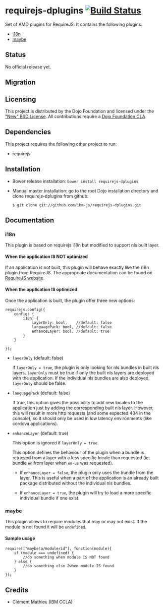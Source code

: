 # requirejs-dplugins [![Build Status](https://travis-ci.org/ibm-js/requirejs-dplugins.png?branch=master)](https://travis-ci.org/ibm-js/requirejs-dplugins)

Set of AMD plugins for RequireJS. It contains the following plugins:

 * [i18n](#i18n)
 * [maybe](#maybe)

## Status

No official release yet.
 
## Migration

## Licensing

This project is distributed by the Dojo Foundation and licensed under the ["New" BSD License](./LICENSE).
All contributions require a [Dojo Foundation CLA](http://dojofoundation.org/about/claForm).

## Dependencies

This project requires the following other project to run:

* requirejs

## Installation

* Bower release installation: `bower install requirejs-dplugins`

* Manual master installation: go to the root Dojo installation directory and clone requirejs-dplugins from github:

	`$ git clone git://github.com/ibm-js/requirejs-dplugins.git`


## Documentation
### i18n
This plugin is based on requirejs i18n but modified to support nls built layer.

#### When the application IS NOT optimized
If an application is not built, this plugin will behave exactly like the i18n plugin from RequireJS.
The appropriate documentation can be found on [RequireJS website](http://requirejs.org/docs/api.html#i18n).

#### When the application IS optimized
Once the application is built, the plugin offer three new options:

```
requirejs.config({
    config: {
        i18n: {
            layerOnly: bool,    //default: false
            languagePack: bool, //default: false
            enhanceLayer: bool, //default: true
        }
    }

});
```
 * `layerOnly` (default: false)

    If `layerOnly = true`, the plugin is only looking for nls bundles in built nls layers. `layerOnly` must be true if only the built nls layers are deployed with the application.
    If the individual nls bundles are also deployed, `layerOnly` should be false.

 * `languagePack` (default: false)
    
    If true, this option gives the possibility to add new locales to the application just by adding the corresponding built nls layer. However, this will result in more http requests (and some expected 404 in the console), so it should only be used in low latency environments (like cordova applications).
 * `enhanceLayer` (default: true)

    This option is ignored if `layerOnly = true`.

    This option defines the behaviour of the plugin when a bundle is retrieved from a layer with a less specific locale than requested (ie: bundle `en` from layer when `en-us` was requested).
        
    * If `enhanceLayer = false`, the plugin only uses the bundle from the layer. This is useful when a part of the application is an already built package distributed without the individual nls bundles.
    
    * If `enhanceLayer = true`, the plugin will try to load a more specific individual bundle if one exist.
 


### maybe
This plugin allows to require modules that may or may not exist. If the module is not found it will be `undefined`.


#### Sample usage
```
require(["maybe!a/module/id"], function(module){
    if (module === undefined) {
        //do something when module IS NOT found
    } else {
        //do something else 2when module IS found
    }
});
```


## Credits

* Clément Mathieu (IBM CCLA)

